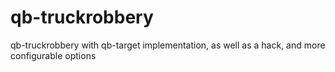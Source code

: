 # qb-truckrobbery
qb-truckrobbery with qb-target implementation, as well as a hack, and more configurable options
